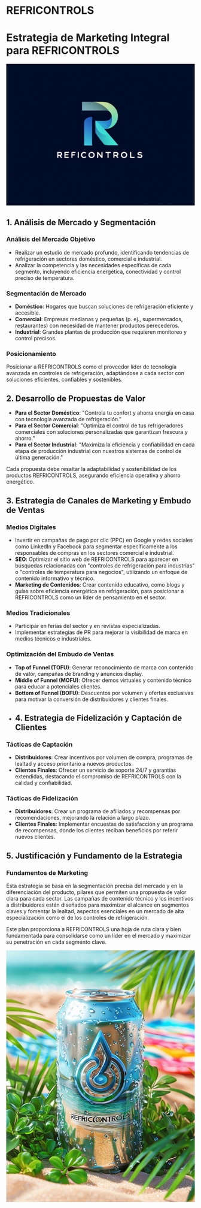 # REFRICONTROLS

# Estrategia de Marketing Integral para REFRICONTROLS

![descripcion de la imagen](https://github.com/AnthonyRefricontrols/REFRICONTROLS/blob/main/ea1773e1-b758-4b8a-951b-cd0232aaca72.jpg?raw=true)


## 1. Análisis de Mercado y Segmentación



### Análisis del Mercado Objetivo
- Realizar un estudio de mercado profundo, identificando tendencias de refrigeración en sectores doméstico, comercial e industrial.
- Analizar la competencia y las necesidades específicas de cada segmento, incluyendo eficiencia energética, conectividad y control preciso de temperatura.

### Segmentación de Mercado
- **Doméstico**: Hogares que buscan soluciones de refrigeración eficiente y accesible.
- **Comercial**: Empresas medianas y pequeñas (p. ej., supermercados, restaurantes) con necesidad de mantener productos perecederos.
- **Industrial**: Grandes plantas de producción que requieren monitoreo y control precisos.

### Posicionamiento
Posicionar a REFRICONTROLS como el proveedor líder de tecnología avanzada en controles de refrigeración, adaptándose a cada sector con soluciones eficientes, confiables y sostenibles.

## 2. Desarrollo de Propuestas de Valor

- **Para el Sector Doméstico**: "Controla tu confort y ahorra energía en casa con tecnología avanzada de refrigeración."
- **Para el Sector Comercial**: "Optimiza el control de tus refrigeradores comerciales con soluciones personalizadas que garantizan frescura y ahorro."
- **Para el Sector Industrial**: "Maximiza la eficiencia y confiabilidad en cada etapa de producción industrial con nuestros sistemas de control de última generación."

Cada propuesta debe resaltar la adaptabilidad y sostenibilidad de los productos REFRICONTROLS, asegurando eficiencia operativa y ahorro energético.

## 3. Estrategia de Canales de Marketing y Embudo de Ventas

### Medios Digitales
- Invertir en campañas de pago por clic (PPC) en Google y redes sociales como LinkedIn y Facebook para segmentar específicamente a los responsables de compras en los sectores comercial e industrial.
- **SEO**: Optimizar el sitio web de REFRICONTROLS para aparecer en búsquedas relacionadas con "controles de refrigeración para industrias" o "controles de temperatura para negocios", utilizando un enfoque de contenido informativo y técnico.
- **Marketing de Contenidos**: Crear contenido educativo, como blogs y guías sobre eficiencia energética en refrigeración, para posicionar a REFRICONTROLS como un líder de pensamiento en el sector.

### Medios Tradicionales
- Participar en ferias del sector y en revistas especializadas.
- Implementar estrategias de PR para mejorar la visibilidad de marca en medios técnicos e industriales.

### Optimización del Embudo de Ventas
- **Top of Funnel (TOFU)**: Generar reconocimiento de marca con contenido de valor, campañas de branding y anuncios display.
- **Middle of Funnel (MOFU)**: Ofrecer demos virtuales y contenido técnico para educar a potenciales clientes.
- **Bottom of Funnel (BOFU)**: Descuentos por volumen y ofertas exclusivas para motivar la conversión de distribuidores y clientes finales.
- ## 4. Estrategia de Fidelización y Captación de Clientes

### Tácticas de Captación
- **Distribuidores**: Crear incentivos por volumen de compra, programas de lealtad y acceso prioritario a nuevos productos.
- **Clientes Finales**: Ofrecer un servicio de soporte 24/7 y garantías extendidas, destacando el compromiso de REFRICONTROLS con la calidad y confiabilidad.

### Tácticas de Fidelización
- **Distribuidores**: Crear un programa de afiliados y recompensas por recomendaciones, mejorando la relación a largo plazo.
- **Clientes Finales**: Implementar encuestas de satisfacción y un programa de recompensas, donde los clientes reciban beneficios por referir nuevos clientes.

## 5. Justificación y Fundamento de la Estrategia

### Fundamentos de Marketing
Esta estrategia se basa en la segmentación precisa del mercado y en la diferenciación del producto, pilares que permiten una propuesta de valor clara para cada sector. Las campañas de contenido técnico y los incentivos a distribuidores están diseñados para maximizar el alcance en segmentos claves y fomentar la lealtad, aspectos esenciales en un mercado de alta especialización como el de los controles de refrigeración.

Este plan proporciona a REFRICONTROLS una hoja de ruta clara y bien fundamentada para consolidarse como un líder en el mercado y maximizar su penetración en cada segmento clave.


![descripcion de la imagen](https://github.com/AnthonyRefricontrols/REFRICONTROLS/blob/main/Aluminum%20Soda%20Can%20Mockup%20Surrounded%20By%20Lush%20Green%20Foliage.png?raw=true)


